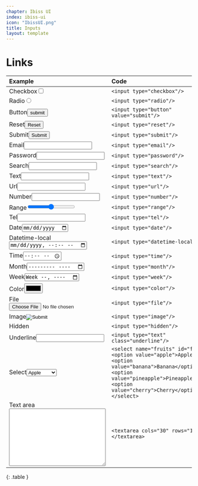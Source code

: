```yaml
---
chapter: Ibiss UI
index: ibiss-ui
icon: "IbissUI.png"
title: Inputs
layout: template
--- 
```


# Links

| Example                                                       | Code                                                              | 
| :------------------------------------------------------------ |  :--------------------------------------------------------------- |
| <label class="row align-center justify-between">Checkbox<input type="checkbox"/></label>|```<input type="checkbox"/>```|
| <label class="row align-center justify-between">Radio<input type="radio"/></label>|```<input type="radio"/>```|
| <label class="row align-center justify-between">Button<input type="button" value="submit"/></label>|```<input type="button" value="submit"/>```|
| <label class="row align-center justify-between">Reset<input type="reset"/></label>|```<input type="reset"/>```|
| <label class="row align-center justify-between">Submit<input type="submit"/></label>|```<input type="submit"/>```|
| <label class="row align-center justify-between">Email<input type="email"/></label>|```<input type="email"/>```|
| <label class="row align-center justify-between">Password<input type="password"/></label>|```<input type="password"/>```|
| <label class="row align-center justify-between">Search<input type="search"/></label>|```<input type="search"/>```|
| <label class="row align-center justify-between">Text<input type="text"/></label>|```<input type="text"/>```|
| <label class="row align-center justify-between">Url<input type="url"/></label>|```<input type="url"/>```|
| <label class="row align-center justify-between">Number<input type="number"/></label>|```<input type="number"/>```|
| <label class="row align-center justify-between">Range<input type="range"/></label>|```<input type="range"/>```|
| <label class="row align-center justify-between">Tel<input type="tel"/></label>|```<input type="tel"/>```|
| <label class="row align-center justify-between">Date<input type="date"/></label>|```<input type="date"/>```|
| <label class="row align-center justify-between">Datetime-local<input type="datetime-local"/></label>|```<input type="datetime-local"/>```|
| <label class="row align-center justify-between">Time<input type="time"/></label>|```<input type="time"/>```|
| <label class="row align-center justify-between">Month<input type="month"/></label>|```<input type="month"/>```|
| <label class="row align-center justify-between">Week<input type="week"/></label>|```<input type="week"/>```|
| <label class="row align-center justify-between">Color<input type="color"/></label>|```<input type="color"/>```|
| <label class="row align-center justify-between">File<input type="file"/></label>|```<input type="file"/>```|
| <label class="row align-center justify-between">Image<input type="image"/></label>|```<input type="image"/>```|
| <label class="row align-center justify-between">Hidden<input type="hidden"/></label>|```<input type="hidden"/>```|
| <label class="row align-center justify-between">Underline<input type="text" class="underline"/></label>|```<input type="text" class="underline"/>```|
| <label class="row justify-between align-start">Select<select name="fruits" id="fruit"><option value="apple">Apple</option><option value="banana">Banana</option>   <option value="pineapple">Pineapple</option><option value="cherry">Cherry</option></select></label>|```<select name="fruits" id="fruit"><option value="apple">Apple</option><option value="banana">Banana</option><option value="pineapple">Pineapple</option><option value="cherry">Cherry</option></select>```|
|<label class="row justify-between input-showcase align-start">Text area<textarea cols="30" rows="10"></textarea></label> |```<textarea cols="30" rows="10"></textarea>```|
{: .table }